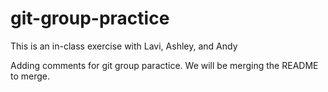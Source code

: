 # git-group-practice
This is an in-class exercise with Lavi, Ashley, and Andy

Adding comments for git group paractice. We will be merging the README to merge.